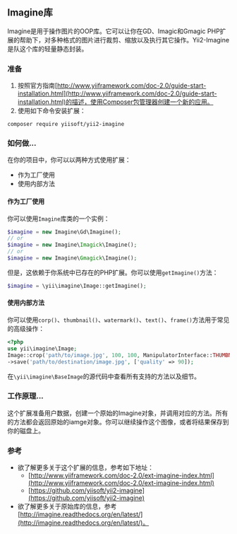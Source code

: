 ## Imagine库

Imagine是用于操作图片的OOP库。它可以让你在GD、Imagic和Gmagic PHP扩展的帮助下，对多种格式的图片进行裁剪、缩放以及执行其它操作。Yii2-Imagine是队这个库的轻量静态封装。

### 准备

1. 按照官方指南[http://www.yiiframework.com/doc-2.0/guide-start-installation.html](http://www.yiiframework.com/doc-2.0/guide-start-installation.html)的描述，使用Composer包管理器创建一个新的应用。
2. 使用如下命令安装扩展：

```
composer require yiisoft/yii2-imagine
```

### 如何做...

在你的项目中，你可以以两种方式使用扩展：

- 作为工厂使用
- 使用内部方法

#### 作为工厂使用

你可以使用`Imagine`库类的一个实例：

```php
$imagine = new Imagine\Gd\Imagine();
// or
$imagine = new Imagine\Imagick\Imagine();
// or
$imagine = new Imagine\Gmagick\Imagine();
```

但是，这依赖于你系统中已存在的PHP扩展。你可以使用`getImagine()`方法：

```php
$imagine = \yii\imagine\Image::getImagine();
```

#### 使用内部方法

你可以使用`corp()`、`thumbnail()`、`watermark()`、`text()`、`frame()`方法用于常见的高级操作：

```php
<?php
use yii\imagine\Image;
Image::crop('path/to/image.jpg', 100, 100, ManipulatorInterface::THUMBNAIL_OUTBOUND)
->save('path/to/destination/image.jpg', ['quality' => 90]);
```

在`\yii\imagine\BaseImage`的源代码中查看所有支持的方法以及细节。

### 工作原理...

这个扩展准备用户数据，创建一个原始的Imagine对象，并调用对应的方法。所有的方法都会返回原始的iamge对象。你可以继续操作这个图像，或者将结果保存到你的磁盘上。

### 参考

- 欲了解更多关于这个扩展的信息，参考如下地址：
    + [http://www.yiiframework.com/doc-2.0/ext-imagine-index.html](http://www.yiiframework.com/doc-2.0/ext-imagine-index.html)
    + [https://github.com/yiisoft/yii2-imagine](https://github.com/yiisoft/yii2-imagine)
- 欲了解更多关于原始库的信息，参考[http://imagine.readthedocs.org/en/latest/](http://imagine.readthedocs.org/en/latest/)。